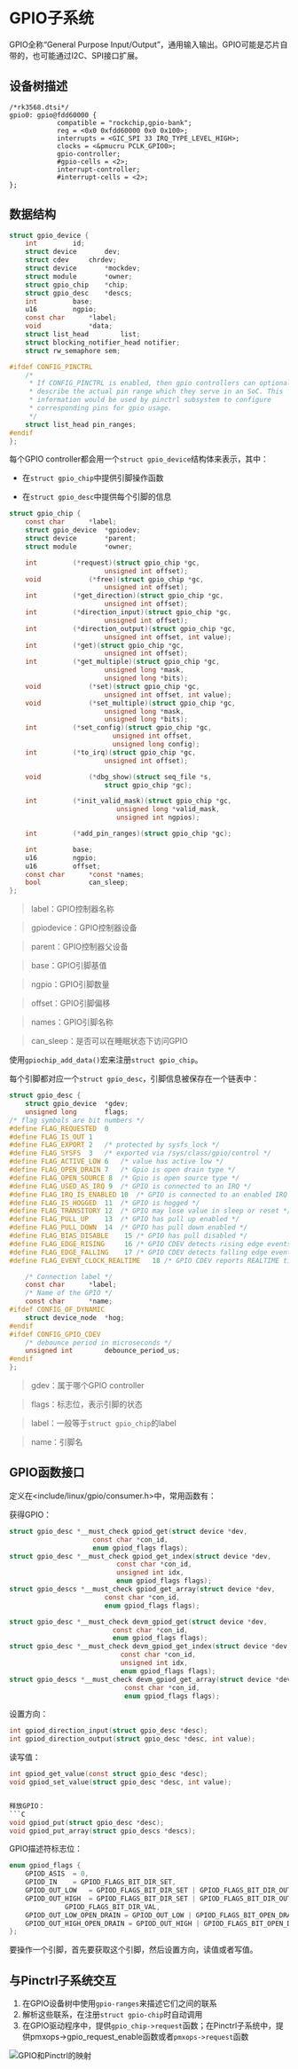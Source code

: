 # GPIO子系统

GPIO全称“General Purpose Input/Output”，通用输入输出。GPIO可能是芯片自带的，也可能通过I2C、SPI接口扩展。

## 设备树描述

```
/*rk3568.dtsi*/
gpio0: gpio@fdd60000 {
			compatible = "rockchip,gpio-bank";
			reg = <0x0 0xfdd60000 0x0 0x100>;
			interrupts = <GIC_SPI 33 IRQ_TYPE_LEVEL_HIGH>;
			clocks = <&pmucru PCLK_GPIO0>;
			gpio-controller;
			#gpio-cells = <2>;
			interrupt-controller;
			#interrupt-cells = <2>;
};
```

## 数据结构

```C
struct gpio_device {
	int			id;
	struct device		dev;
	struct cdev		chrdev;
	struct device		*mockdev;
	struct module		*owner;
	struct gpio_chip	*chip;
	struct gpio_desc	*descs;
	int			base;
	u16			ngpio;
	const char		*label;
	void			*data;
	struct list_head        list;
	struct blocking_notifier_head notifier;
	struct rw_semaphore	sem;

#ifdef CONFIG_PINCTRL
	/*
	 * If CONFIG_PINCTRL is enabled, then gpio controllers can optionally
	 * describe the actual pin range which they serve in an SoC. This
	 * information would be used by pinctrl subsystem to configure
	 * corresponding pins for gpio usage.
	 */
	struct list_head pin_ranges;
#endif
};
```

每个GPIO controller都会用一个`struct gpio_device`结构体来表示，其中：

- 在`struct gpio_chip`中提供引脚操作函数

- 在`struct gpio_desc`中提供每个引脚的信息

```C
struct gpio_chip {
	const char		*label;
	struct gpio_device	*gpiodev;
	struct device		*parent;
	struct module		*owner;

	int			(*request)(struct gpio_chip *gc,
						unsigned int offset);
	void			(*free)(struct gpio_chip *gc,
						unsigned int offset);
	int			(*get_direction)(struct gpio_chip *gc,
						unsigned int offset);
	int			(*direction_input)(struct gpio_chip *gc,
						unsigned int offset);
	int			(*direction_output)(struct gpio_chip *gc,
						unsigned int offset, int value);
	int			(*get)(struct gpio_chip *gc,
						unsigned int offset);
	int			(*get_multiple)(struct gpio_chip *gc,
						unsigned long *mask,
						unsigned long *bits);
	void			(*set)(struct gpio_chip *gc,
						unsigned int offset, int value);
	void			(*set_multiple)(struct gpio_chip *gc,
						unsigned long *mask,
						unsigned long *bits);
	int			(*set_config)(struct gpio_chip *gc,
					      unsigned int offset,
					      unsigned long config);
	int			(*to_irq)(struct gpio_chip *gc,
						unsigned int offset);

	void			(*dbg_show)(struct seq_file *s,
						struct gpio_chip *gc);

	int			(*init_valid_mask)(struct gpio_chip *gc,
						   unsigned long *valid_mask,
						   unsigned int ngpios);

	int			(*add_pin_ranges)(struct gpio_chip *gc);

	int			base;
	u16			ngpio;
	u16			offset;
	const char		*const *names;
	bool			can_sleep;
};
```

> label：GPIO控制器名称

> gpiodevice：GPIO控制器设备

> parent：GPIO控制器父设备

> base：GPIO引脚基值

> ngpio：GPIO引脚数量

> offset：GPIO引脚偏移

> names：GPIO引脚名称

> can_sleep：是否可以在睡眠状态下访问GPIO

使用`gpiochip_add_data()`宏来注册`struct gpio_chip`。

每个引脚都对应一个`struct gpio_desc`，引脚信息被保存在一个链表中：

```C
struct gpio_desc {
	struct gpio_device	*gdev;
	unsigned long		flags;
/* flag symbols are bit numbers */
#define FLAG_REQUESTED	0
#define FLAG_IS_OUT	1
#define FLAG_EXPORT	2	/* protected by sysfs_lock */
#define FLAG_SYSFS	3	/* exported via /sys/class/gpio/control */
#define FLAG_ACTIVE_LOW	6	/* value has active low */
#define FLAG_OPEN_DRAIN	7	/* Gpio is open drain type */
#define FLAG_OPEN_SOURCE 8	/* Gpio is open source type */
#define FLAG_USED_AS_IRQ 9	/* GPIO is connected to an IRQ */
#define FLAG_IRQ_IS_ENABLED 10	/* GPIO is connected to an enabled IRQ */
#define FLAG_IS_HOGGED	11	/* GPIO is hogged */
#define FLAG_TRANSITORY 12	/* GPIO may lose value in sleep or reset */
#define FLAG_PULL_UP    13	/* GPIO has pull up enabled */
#define FLAG_PULL_DOWN  14	/* GPIO has pull down enabled */
#define FLAG_BIAS_DISABLE    15	/* GPIO has pull disabled */
#define FLAG_EDGE_RISING     16	/* GPIO CDEV detects rising edge events */
#define FLAG_EDGE_FALLING    17	/* GPIO CDEV detects falling edge events */
#define FLAG_EVENT_CLOCK_REALTIME	18 /* GPIO CDEV reports REALTIME timestamps in events */

	/* Connection label */
	const char		*label;
	/* Name of the GPIO */
	const char		*name;
#ifdef CONFIG_OF_DYNAMIC
	struct device_node	*hog;
#endif
#ifdef CONFIG_GPIO_CDEV
	/* debounce period in microseconds */
	unsigned int		debounce_period_us;
#endif
};
```

> gdev：属于哪个GPIO controller

> flags：标志位，表示引脚的状态

> label：一般等于`struct gpio_chip`的label

> name：引脚名

## GPIO函数接口

定义在<include/linux/gpio/consumer.h\>中，常用函数有：

获得GPIO：
```C
struct gpio_desc *__must_check gpiod_get(struct device *dev,
					 const char *con_id,
					 enum gpiod_flags flags);
struct gpio_desc *__must_check gpiod_get_index(struct device *dev,
					       const char *con_id,
					       unsigned int idx,
					       enum gpiod_flags flags);
struct gpio_descs *__must_check gpiod_get_array(struct device *dev,
						const char *con_id,
						enum gpiod_flags flags);

struct gpio_desc *__must_check devm_gpiod_get(struct device *dev,
					      const char *con_id,
					      enum gpiod_flags flags);
struct gpio_desc *__must_check devm_gpiod_get_index(struct device *dev,
						    const char *con_id,
						    unsigned int idx,
						    enum gpiod_flags flags);
struct gpio_descs *__must_check devm_gpiod_get_array(struct device *dev,
						     const char *con_id,
						     enum gpiod_flags flags);
```

设置方向：
```C
int gpiod_direction_input(struct gpio_desc *desc);
int gpiod_direction_output(struct gpio_desc *desc, int value);
```

读写值：
```C
int gpiod_get_value(const struct gpio_desc *desc);
void gpiod_set_value(struct gpio_desc *desc, int value);


释放GPIO：
```C
void gpiod_put(struct gpio_desc *desc);
void gpiod_put_array(struct gpio_descs *descs);
```

GPIO描述符标志位：
```C
enum gpiod_flags {
	GPIOD_ASIS	= 0,
	GPIOD_IN	= GPIOD_FLAGS_BIT_DIR_SET,
	GPIOD_OUT_LOW	= GPIOD_FLAGS_BIT_DIR_SET | GPIOD_FLAGS_BIT_DIR_OUT,
	GPIOD_OUT_HIGH	= GPIOD_FLAGS_BIT_DIR_SET | GPIOD_FLAGS_BIT_DIR_OUT |
			  GPIOD_FLAGS_BIT_DIR_VAL,
	GPIOD_OUT_LOW_OPEN_DRAIN = GPIOD_OUT_LOW | GPIOD_FLAGS_BIT_OPEN_DRAIN,
	GPIOD_OUT_HIGH_OPEN_DRAIN = GPIOD_OUT_HIGH | GPIOD_FLAGS_BIT_OPEN_DRAIN,
};
```

要操作一个引脚，首先要获取这个引脚，然后设置方向，读值或者写值。

## 与Pinctrl子系统交互

1. 在GPIO设备树中使用`gpio-ranges`来描述它们之间的联系
2. 解析这些联系，在注册`struct gpio-chip`时自动调用
3. 在GPIO驱动程序中，提供`gpio_chip->request`函数；在Pinctrl子系统中，提供pmxops->gpio_request_enable函数或者`pmxops->request`函数

![GPIO和Pinctrl的映射](../../images/kernel/GPIO和Pinctrl的映射.png)